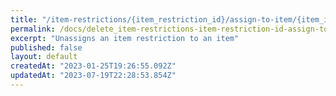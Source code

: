 ```yaml
---
title: "/item-restrictions/{item_restriction_id}/assign-to-item/{item_id}"
permalink: /docs/delete_item-restrictions-item-restriction-id-assign-to-item-item-id
excerpt: "Unassigns an item restriction to an item"
published: false
layout: default
createdAt: "2023-01-25T19:26:55.092Z"
updatedAt: "2023-07-19T22:28:53.854Z"
---
```

